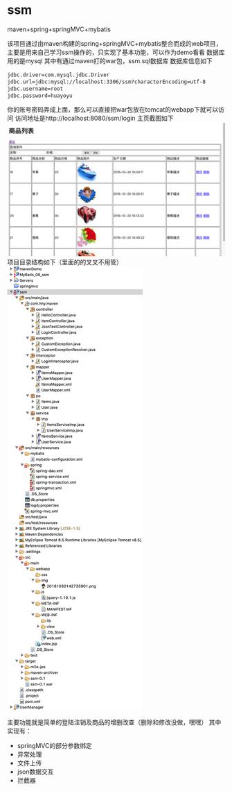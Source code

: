 # ssm
maven+spring+springMVC+mybatis


该项目通过由maven构建的spring+springMVC+mybatis整合而成的web项目，主要是用来自己学习ssm操作的，只实现了基本功能，可以作为demo看看
数据库用的是mysql
其中有通过maven打的war包，ssm.sql数据库
数据库信息如下
```
jdbc.driver=com.mysql.jdbc.Driver
jdbc.url=jdbc:mysql://localhost:3306/ssm?characterEncoding=utf-8
jdbc.username=root
jdbc.password=huayoyu
```
你的账号密码弄成上面，那么可以直接把war包放在tomcat的webapp下就可以访问
访问地址是http://localhost:8080/ssm/login
主页截图如下
![主页截图](https://github.com/HuiYouHua/ssm/blob/master/Snip20181031_1.png "主页截图")
项目目录结构如下（里面的的叉叉不用管）
![项目目录](https://github.com/HuiYouHua/ssm/blob/master/Snip20181031_5.png "项目目录")

主要功能就是简单的登陆注销及商品的增删改查（删除和修改没做，嘿嘿）
其中实现有：
- springMVC的部分参数绑定
- 异常处理
- 文件上传
- json数据交互
- 拦截器














